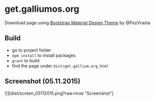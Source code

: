 # get.galliumos.org
Download page using [Bootstrap Material Design Theme](https://github.com/FezVrasta/bootstrap-material-design) by @FezVrasta

## Build
- go to project folder
- `npm install` to install packages
- `grunt` to build
- find the page under `dist/get.gallium.org.html`

## Screenshot (05.11.2015)
![][dist/screen_05112015.png?raw=true "Screenshot"]
